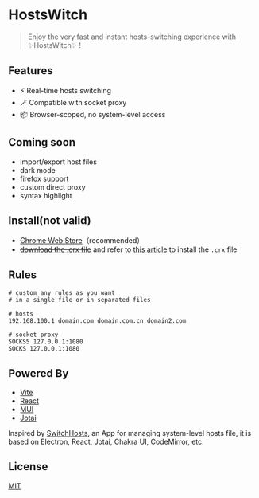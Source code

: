 # HostsWitch

> Enjoy the very fast and instant hosts-switching experience with ✨HostsWitch✨ !

## Features

- ⚡️ Real-time hosts switching
- 🪄 Compatible with socket proxy
- 📦 Browser-scoped, no system-level access

## Coming soon

- import/export host files
- dark mode
- firefox support
- custom direct proxy
- syntax highlight

## Install(not valid)

- [~~Chrome Web Store~~]()（recommended）
- [~~download the .crx file~~]() and refer to [this article](https://www.turnoffthelights.com/support/browser-extension/how-to-install-chrome-extensions-in-3-easy-steps/) to install the `.crx` file

## Rules

```
# custom any rules as you want
# in a single file or in separated files

# hosts
192.168.100.1 domain.com domain.com.cn domain2.com

# socket proxy
SOCKS5 127.0.0.1:1080
SOCKS 127.0.0.1:1080
```

## Powered By

- [Vite](https://vitejs.dev/)
- [React](https://react.dev/)
- [MUI](https://mui.com/)
- [Jotai](https://jotai.org/)

Inspired by [SwitchHosts](https://github.com/oldj/SwitchHosts), an App for managing system-level hosts file, it is based on Electron, React, Jotai, Chakra UI, CodeMirror, etc.

## License

[MIT](https://opensource.org/licenses/MIT)
